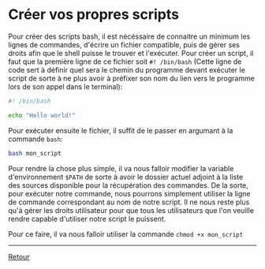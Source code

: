 # Créer vos propres scripts

Pour créer des scripts bash, il est nécéssaire de connaitre un minimum les lignes de commandes, d'écrire un fichier compatible, puis de gérer ses droits afin que le shell puisse le trouver et l'exécuter. Pour créer un script, il faut que la première ligne de ce fichier soit `#! /bin/bash` (Cette ligne de code sert à définir quel sera le chemin du programme devant exécuter le script de sorte à ne plus avoir à préfixer son nom du lien vers le programme lors de son appel dans le terminal):

```bash
#! /bin/bash

echo "Hello world!"
```

Pour exécuter ensuite le fichier, il suffit de le passer en argumant à la commande `bash`:

```bash
bash mon_script
```

Pour rendre la chose plus simple, il va nous falloir modifier la variable d'environnement `$PATH` de sorte à avoir le dossier actuel adjoint à la liste des sources disponible pour la récupération des commandes. De la sorte, pour exécuter notre commande, nous pourrons simplement utiliser la ligne de commande correspondant au nom de notre script. Il ne nous reste plus qu'à gérer les droits utilisateur pour que tous les utilisateurs que l'on veuille rendre capable d'utiliser notre script le puissent.

Pour ce faire, il va nous falloir utiliser la commande `chmod +x mon_script`

---

[Retour](../README.md)
